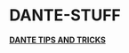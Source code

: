 # DANTE-STUFF
[**DANTE TIPS AND TRICKS**](https://karol-mazurek95.medium.com/dante-guide-htb-a7dfd0387a9c)
